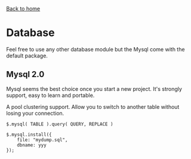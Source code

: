 
[Back to home](../../README.md)

# Database
Feel free to use any other database module but the Mysql come with the default package.

## Mysql 2.0

Mysql seems the best choice once you start a new project. It's strongly support, easy to learn and portable.

A pool clustering support. Allow you to switch to another table without losing your connection.

    $.mysql( TABLE ).query( QUERY, REPLACE )

    $.mysql.install({
        file: "mydump.sql",
        dbname: yyy
    });
